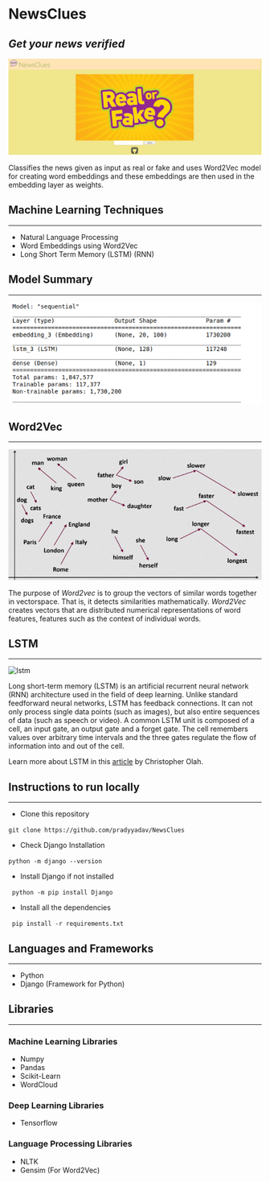 # NewsClues
## _Get your news verified_

![image_0](https://github.com/pradyyadav/Images/blob/main/newsclus.png?raw=true)

Classifies the news given as input as real or fake and uses Word2Vec model for creating word embeddings and these embeddings are then used in the embedding layer as weights.

## Machine Learning Techniques
---
- Natural Language Processing
- Word Embeddings using Word2Vec
- Long Short Term Memory (LSTM) (RNN)

## Model Summary
---
![summary](https://github.com/pradyyadav/Images/blob/main/lstmnews.png?raw=true)

## Word2Vec
---
![w2v_image](https://github.com/pradyyadav/Images/blob/main/w2v.png?raw=true)

The purpose of *Word2vec* is to group the vectors of similar words together in vectorspace. That is, it detects similarities mathematically. *Word2Vec* creates vectors that are distributed numerical representations of word features, features such as the context of individual words.

## LSTM
---
![lstm](https://colah.github.io/posts/2015-08-Understanding-LSTMs/img/LSTM3-chain.png)

Long short-term memory (LSTM) is an artificial recurrent neural network (RNN) architecture used in the field of deep learning. Unlike standard feedforward neural networks, LSTM has feedback connections. It can not only process single data points (such as images), but also entire sequences of data (such as speech or video). A common LSTM unit is composed of a cell, an input gate, an output gate and a forget gate. The cell remembers values over arbitrary time intervals and the three gates regulate the flow of information into and out of the cell. 

Learn more about LSTM in this [article](https://colah.github.io/posts/2015-08-Understanding-LSTMs/) by Christopher Olah.

## Instructions to run locally
---
- Clone this repository

```git clone https://github.com/pradyyadav/NewsClues ```


- Check Django Installation

``` python -m django --version ```


- Install Django if not installed

``` python -m pip install Django```


- Install all the dependencies

``` pip install -r requirements.txt```


## Languages and Frameworks
---
- Python
- Django (Framework for Python)

## Libraries
---
### Machine Learning Libraries
- Numpy
- Pandas
- Scikit-Learn
- WordCloud
### Deep Learning Libraries
- Tensorflow
### Language Processing Libraries
- NLTK
- Gensim (For Word2Vec)


